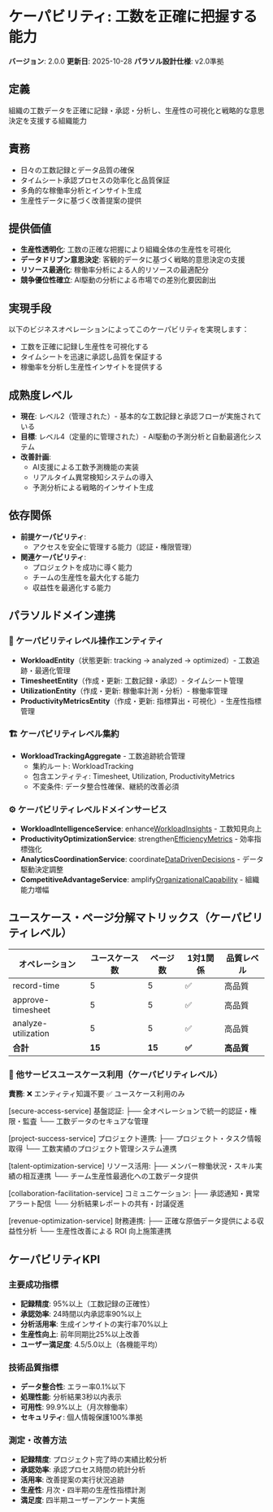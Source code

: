 # ケーパビリティ: 工数を正確に把握する能力

**バージョン**: 2.0.0
**更新日**: 2025-10-28
**パラソル設計仕様**: v2.0準拠

## 定義

組織の工数データを正確に記録・承認・分析し、生産性の可視化と戦略的な意思決定を支援する組織能力

## 責務

- 日々の工数記録とデータ品質の確保
- タイムシート承認プロセスの効率化と品質保証
- 多角的な稼働率分析とインサイト生成
- 生産性データに基づく改善提案の提供

## 提供価値

- **生産性透明化**: 工数の正確な把握により組織全体の生産性を可視化
- **データドリブン意思決定**: 客観的データに基づく戦略的意思決定の支援
- **リソース最適化**: 稼働率分析による人的リソースの最適配分
- **競争優位性確立**: AI駆動の分析による市場での差別化要因創出

## 実現手段

以下のビジネスオペレーションによってこのケーパビリティを実現します：

- 工数を正確に記録し生産性を可視化する
- タイムシートを迅速に承認し品質を保証する
- 稼働率を分析し生産性インサイトを提供する

## 成熟度レベル

- **現在**: レベル2（管理された）- 基本的な工数記録と承認フローが実施されている
- **目標**: レベル4（定量的に管理された）- AI駆動の予測分析と自動最適化システム
- **改善計画**:
  - AI支援による工数予測機能の実装
  - リアルタイム異常検知システムの導入
  - 予測分析による戦略的インサイト生成

## 依存関係

- **前提ケーパビリティ**:
  - アクセスを安全に管理する能力（認証・権限管理）
- **関連ケーパビリティ**:
  - プロジェクトを成功に導く能力
  - チームの生産性を最大化する能力
  - 収益性を最適化する能力

## パラソルドメイン連携

### 🎯 ケーパビリティレベル操作エンティティ
- **WorkloadEntity**（状態更新: tracking → analyzed → optimized）- 工数追跡・最適化管理
- **TimesheetEntity**（作成・更新: 工数記録・承認）- タイムシート管理
- **UtilizationEntity**（作成・更新: 稼働率計測・分析）- 稼働率管理
- **ProductivityMetricsEntity**（作成・更新: 指標算出・可視化）- 生産性指標管理

### 🏗️ ケーパビリティレベル集約
- **WorkloadTrackingAggregate** - 工数追跡統合管理
  - 集約ルート: WorkloadTracking
  - 包含エンティティ: Timesheet, Utilization, ProductivityMetrics
  - 不変条件: データ整合性確保、継続的改善必須

### ⚙️ ケーパビリティレベルドメインサービス
- **WorkloadIntelligenceService**: enhance[WorkloadInsights]() - 工数知見向上
- **ProductivityOptimizationService**: strengthen[EfficiencyMetrics]() - 効率指標強化
- **AnalyticsCoordinationService**: coordinate[DataDrivenDecisions]() - データ駆動決定調整
- **CompetitiveAdvantageService**: amplify[OrganizationalCapability]() - 組織能力増幅

## ユースケース・ページ分解マトリックス（ケーパビリティレベル）

| オペレーション | ユースケース数 | ページ数 | 1対1関係 | 品質レベル |
|---------------|--------------|---------|----------|-----------|
| record-time | 5 | 5 | ✅ | 高品質 |
| approve-timesheet | 5 | 5 | ✅ | 高品質 |
| analyze-utilization | 5 | 5 | ✅ | 高品質 |
| **合計** | **15** | **15** | **✅** | **高品質** |

### 🔗 他サービスユースケース利用（ケーパビリティレベル）
**責務**: ❌ エンティティ知識不要 ✅ ユースケース利用のみ

[secure-access-service] 基盤認証:
├── 全オペレーションで統一的認証・権限・監査
└── 工数データのセキュアな管理

[project-success-service] プロジェクト連携:
├── プロジェクト・タスク情報取得
└── 工数実績のプロジェクト管理システム連携

[talent-optimization-service] リソース活用:
├── メンバー稼働状況・スキル実績の相互連携
└── チーム生産性最適化への工数データ提供

[collaboration-facilitation-service] コミュニケーション:
├── 承認通知・異常アラート配信
└── 分析結果レポートの共有・討議促進

[revenue-optimization-service] 財務連携:
├── 正確な原価データ提供による収益性分析
└── 生産性改善による ROI 向上施策連携

## ケーパビリティKPI

### 主要成功指標
- **記録精度**: 95%以上（工数記録の正確性）
- **承認効率**: 24時間以内承認率90%以上
- **分析活用率**: 生成インサイトの実行率70%以上
- **生産性向上**: 前年同期比25%以上改善
- **ユーザー満足度**: 4.5/5.0以上（各機能平均）

### 技術品質指標
- **データ整合性**: エラー率0.1%以下
- **処理性能**: 分析結果3秒以内表示
- **可用性**: 99.9%以上（月次稼働率）
- **セキュリティ**: 個人情報保護100%準拠

### 測定・改善方法
- **記録精度**: プロジェクト完了時の実績比較分析
- **承認効率**: 承認プロセス時間の統計分析
- **活用率**: 改善提案の実行状況追跡
- **生産性**: 月次・四半期の生産性指標計測
- **満足度**: 四半期ユーザーアンケート実施
